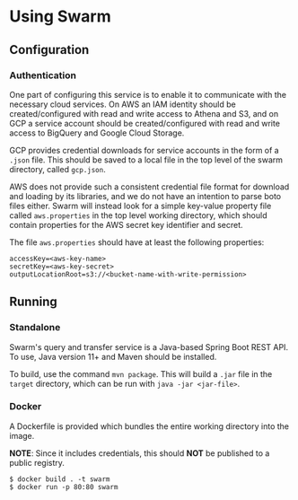 # Using Swarm


## Configuration

### Authentication

One part of configuring this service is to enable it to communicate with the necessary cloud services. On AWS an IAM identity should be created/configured with read and write access to Athena and S3, and on GCP a service account should be created/configured with read and write access to BigQuery and Google Cloud Storage.

GCP provides credential downloads for service accounts in the form of a `.json` file. This should be saved to a local file in the top level of the swarm directory, called `gcp.json`.

AWS does not provide such a consistent credential file format for download and loading by its libraries, and we do not have an intention to parse boto files either. Swarm will instead look for a simple key-value property file called `aws.properties` in the top level working directory, which should contain properties for the AWS secret key identifier and secret.

The file `aws.properties` should have at least the following properties:
```
accessKey=<aws-key-name>
secretKey=<aws-key-secret>
outputLocationRoot=s3://<bucket-name-with-write-permission>
```

## Running

### Standalone

Swarm's query and transfer service is a Java-based Spring Boot REST API. To use, Java version 11+ and Maven should be installed.

To build, use the command `mvn package`. This will build a `.jar` file in the `target` directory, which can be run with `java -jar <jar-file>`.


### Docker

A Dockerfile is provided which bundles the entire working directory into the image.

**NOTE**: Since it includes credentials, this should **NOT** be published to a public registry.

```
$ docker build . -t swarm
$ docker run -p 80:80 swarm
```
